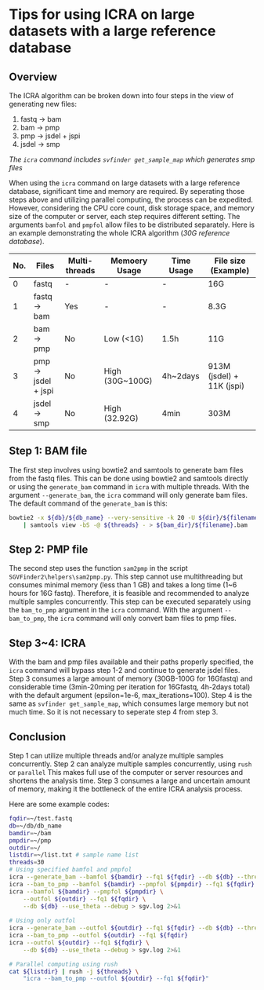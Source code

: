 # Tips for using ICRA on large datasets with a large reference database

## Overview

The ICRA algorithm can be broken down into four steps in the view of generating new files:

1. fastq -> bam
2. bam -> pmp
3. pmp -> jsdel + jspi
4. jsdel -> smp

*The `icra` command includes `svfinder get_sample_map` which generates smp files*

When using the `icra` command on large datasets with a large reference database, significant time and memory are required.
By seperating those steps above and utilizing parallel computing, the process can be expedited.
However, considering the CPU core count, disk storage space, and memory size of the computer or server, each step requires different setting.
The arguments `bamfol` and `pmpfol` allow files to be distributed separately.
Here is an example demonstrating the whole ICRA algorithm (*30G reference database*).

| No. | Files | Multi-threads | Memoery Usage |  Time Usage|File size (Example) |
|---|---|---|---|---|---|
|0|fastq|-|-|-|16G|
|1|fastq -> bam|Yes|-|-|8.3G|
|2|bam -> pmp|No|Low (<1G)|1.5h|11G|
|3|pmp -> jsdel + jspi|No|High (30G~100G)|4h~2days|913M (jsdel) + 11K (jspi)|
|4|jsdel -> smp|No|High (32.92G)|4min|303M|

## Step 1: BAM file

The first step involves using bowtie2 and samtools to generate bam files from the fastq files.
This can be done using bowtie2 and samtools directly or using the `generate_bam` command in `icra` with multiple threads.
With the argument `--generate_bam`, the `icra` command will only generate bam files.
The default command of the `generate_bam` is this:

```bash
bowtie2 -x ${db}/${db_name} --very-sensitive -k 20 -U ${dir}/${filename}.fastq --quiet -p ${threads} \
    | samtools view -bS -@ ${threads} - > ${bam_dir}/${filename}.bam
```

## Step 2: PMP file

The second step uses the function `sam2pmp` in the script `SGVFinder2\helpers\sam2pmp.py`.
This step cannot use multithreading but consumes minimal memory (less than 1 GB) and takes a long time (1~6 hours for 16G fastq).
Therefore, it is feasible and recommended to analyze multiple samples concurrently.
This step can be executed separately using the `bam_to_pmp` argument in the `icra` command.
With the argument `--bam_to_pmp`, the `icra` command will only convert bam files to pmp files.

## Step 3~4: ICRA

With the bam and pmp files available and their paths properly specified, the `icra` command will bypass step 1-2 and continue to generate jsdel files.
Step 3 consumes a large amount of memory (30GB-100G for 16Gfastq) and considerable time (3min-20ming per iteration for 16Gfastq, 4h-2days total) with the default argument (epsilon=1e-6,
max_iterations=100).
Step 4 is the same as `svfinder get_sample_map`, which consumes large memory but not much time. So it is not necessary to seperate step 4 from step 3.

## Conclusion

Step 1 can utilize multiple threads and/or analyze multiple samples concurrently. Step 2 can analyze multiple samples concurrently, using `rush` or `parallel`
This makes full use of the computer or server resources and shortens the analysis time.
Step 3 consumes a large and uncertain amount of memory, making it the bottleneck of the entire ICRA analysis process.

Here are some example codes:

```bash
fqdir=~/test.fastq
db=~/db/db_name
bamdir=~/bam
pmpdir=~/pmp
outdir=~/
listdir=~/list.txt # sample name list
threads=30
# Using specified bamfol and pmpfol
icra --generate_bam --bamfol ${bamdir} --fq1 ${fqdir} --db ${db} --threads ${threads}
icra --bam_to_pmp --bamfol ${bamdir} --pmpfol ${pmpdir} --fq1 ${fqdir}
icra --bamfol ${bamdir} --pmpfol ${pmpdir} \
    --outfol ${outdir} --fq1 ${fqdir} \
    --db ${db} --use_theta --debug > sgv.log 2>&1
    
# Using only outfol
icra --generate_bam --outfol ${outdir} --fq1 ${fqdir} --db ${db} --threads ${threads}
icra --bam_to_pmp --outfol ${outdir} --fq1 ${fqdir}
icra --outfol ${outdir} --fq1 ${fqdir} \
    --db ${db} --use_theta --debug > sgv.log 2>&1

# Parallel computing using rush
cat ${listdir} | rush -j ${threads} \
    "icra --bam_to_pmp --outfol ${outdir} --fq1 ${fqdir}"
```
